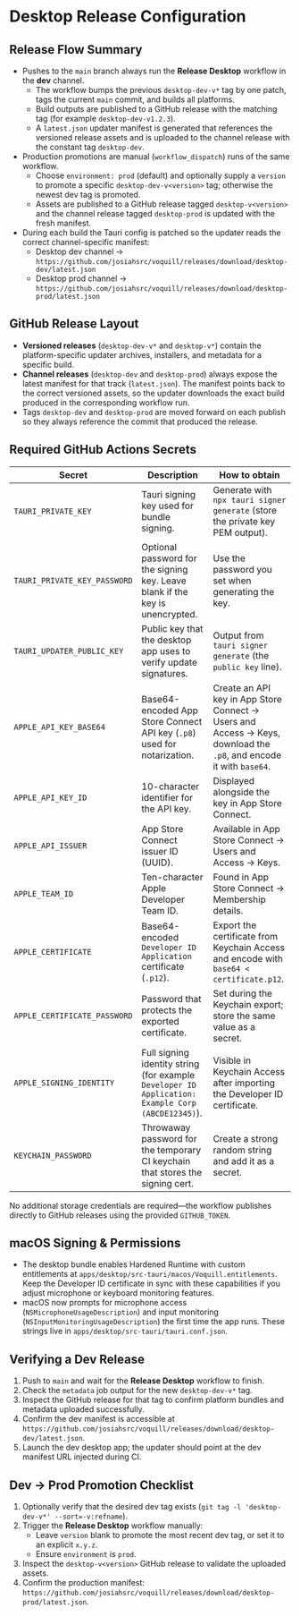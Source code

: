 # Desktop Release Configuration

## Release Flow Summary
- Pushes to the `main` branch always run the **Release Desktop** workflow in the **dev** channel.
  - The workflow bumps the previous `desktop-dev-v*` tag by one patch, tags the current `main` commit, and builds all platforms.
  - Build outputs are published to a GitHub release with the matching tag (for example `desktop-dev-v1.2.3`).
  - A `latest.json` updater manifest is generated that references the versioned release assets and is uploaded to the channel release with the constant tag `desktop-dev`.
- Production promotions are manual (`workflow_dispatch`) runs of the same workflow.
  - Choose `environment: prod` (default) and optionally supply a `version` to promote a specific `desktop-dev-v<version>` tag; otherwise the newest dev tag is promoted.
  - Assets are published to a GitHub release tagged `desktop-v<version>` and the channel release tagged `desktop-prod` is updated with the fresh manifest.
- During each build the Tauri config is patched so the updater reads the correct channel-specific manifest:
  - Desktop dev channel → `https://github.com/josiahsrc/voquill/releases/download/desktop-dev/latest.json`
  - Desktop prod channel → `https://github.com/josiahsrc/voquill/releases/download/desktop-prod/latest.json`

## GitHub Release Layout
- **Versioned releases** (`desktop-dev-v*` and `desktop-v*`) contain the platform-specific updater archives, installers, and metadata for a specific build.
- **Channel releases** (`desktop-dev` and `desktop-prod`) always expose the latest manifest for that track (`latest.json`). The manifest points back to the correct versioned assets, so the updater downloads the exact build produced in the corresponding workflow run.
- Tags `desktop-dev` and `desktop-prod` are moved forward on each publish so they always reference the commit that produced the release.

## Required GitHub Actions Secrets
| Secret | Description | How to obtain |
| --- | --- | --- |
| `TAURI_PRIVATE_KEY` | Tauri signing key used for bundle signing. | Generate with `npx tauri signer generate` (store the private key PEM output). |
| `TAURI_PRIVATE_KEY_PASSWORD` | Optional password for the signing key. Leave blank if the key is unencrypted. | Use the password you set when generating the key. |
| `TAURI_UPDATER_PUBLIC_KEY` | Public key that the desktop app uses to verify update signatures. | Output from `tauri signer generate` (the `public key` line). |
| `APPLE_API_KEY_BASE64` | Base64-encoded App Store Connect API key (`.p8`) used for notarization. | Create an API key in App Store Connect → Users and Access → Keys, download the `.p8`, and encode it with `base64`. |
| `APPLE_API_KEY_ID` | 10-character identifier for the API key. | Displayed alongside the key in App Store Connect. |
| `APPLE_API_ISSUER` | App Store Connect issuer ID (UUID). | Available in App Store Connect → Users and Access → Keys. |
| `APPLE_TEAM_ID` | Ten-character Apple Developer Team ID. | Found in App Store Connect → Membership details. |
| `APPLE_CERTIFICATE` | Base64-encoded `Developer ID Application` certificate (`.p12`). | Export the certificate from Keychain Access and encode with `base64 < certificate.p12`. |
| `APPLE_CERTIFICATE_PASSWORD` | Password that protects the exported certificate. | Set during the Keychain export; store the same value as a secret. |
| `APPLE_SIGNING_IDENTITY` | Full signing identity string (for example `Developer ID Application: Example Corp (ABCDE12345)`). | Visible in Keychain Access after importing the Developer ID certificate. |
| `KEYCHAIN_PASSWORD` | Throwaway password for the temporary CI keychain that stores the signing cert. | Create a strong random string and add it as a secret. |

No additional storage credentials are required—the workflow publishes directly to GitHub releases using the provided `GITHUB_TOKEN`.

## macOS Signing & Permissions
- The desktop bundle enables Hardened Runtime with custom entitlements at `apps/desktop/src-tauri/macos/Voquill.entitlements`. Keep the Developer ID certificate in sync with these capabilities if you adjust microphone or keyboard monitoring features.
- macOS now prompts for microphone access (`NSMicrophoneUsageDescription`) and input monitoring (`NSInputMonitoringUsageDescription`) the first time the app runs. These strings live in `apps/desktop/src-tauri/tauri.conf.json`.

## Verifying a Dev Release
1. Push to `main` and wait for the **Release Desktop** workflow to finish.
2. Check the `metadata` job output for the new `desktop-dev-v*` tag.
3. Inspect the GitHub release for that tag to confirm platform bundles and metadata uploaded successfully.
4. Confirm the dev manifest is accessible at `https://github.com/josiahsrc/voquill/releases/download/desktop-dev/latest.json`.
5. Launch the dev desktop app; the updater should point at the dev manifest URL injected during CI.

## Dev → Prod Promotion Checklist
1. Optionally verify that the desired dev tag exists (`git tag -l 'desktop-dev-v*' --sort=-v:refname`).
2. Trigger the **Release Desktop** workflow manually:
   - Leave `version` blank to promote the most recent dev tag, or set it to an explicit `x.y.z`.
   - Ensure `environment` is `prod`.
3. Inspect the `desktop-v<version>` GitHub release to validate the uploaded assets.
4. Confirm the production manifest: `https://github.com/josiahsrc/voquill/releases/download/desktop-prod/latest.json`.
